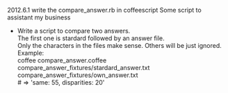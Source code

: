 2012.6.1  write the compare_answer.rb in coffeescript 
Some script to assistant my business   
* Write a script to compare two answers.  
  The first one is stardard followed by an answer file.   
  Only the characters in the files make sense. Others will be just ignored.  
  Example:   
  		coffee compare_answer.coffee compare_answer_fixtures/stardard_answer.txt compare_answer_fixtures/own_answer.txt  
        # => 'same: 55, disparities: 20'  

